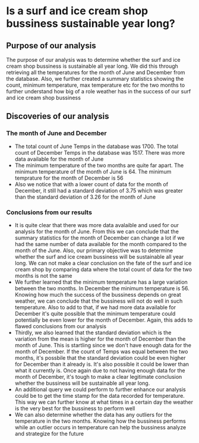 # Is a surf and ice cream shop bussiness sustainable year long?

## Purpose of our analysis
The purpose of our analysis was to determine whether the surf and ice cream shop bussiness is sustainable all year long. We did this through retrieving all the temperatures for the month of June and December from the database. Also, we further created a summary statistics showing the count, minimum temperature, max temperature etc for the two months to further understand how big of a role weather has in the success of our surf and ice cream shop bussiness

## Discoveries of our analysis

### The month of June and December
- The total count of June Temps in the database was 1700. The total count of December Temps in the database was 1517. There was more data available for the month of June 
- The minimum temperature of the two months are quite far apart. The minimum temperature of the month of June is 64. The minimum temprature for the month of December is 56
- Also we notice that with a lower count of data for the month of December, it still had a standard deviation of 3.75 which was greater than the standard deviation of 3.26 for the month of June

### Conclusions from our results
- It is quite clear that there was more data avalaible and used for our analysis for the month of June. From this we can conclude that the summary statistics for the month of December can change a lot if we had the same number of data available for the month compared to the month of the June. Also, our primary objective was to determine whether the surf and ice cream bussiness will be sustainable all year long. We can not make a clear conclusion on the fate of the surf and ice cream shop by comparing data where the total count of data for the two months is not the same
- We further learned that the minimum temperature has a large variation between the two months. In December the minimum temperature is 56. Knowing how much the success of the bussiness depends on great weather, we can conclude that the bussiness will not do well in such temperature. Also to add to that, if we had more data available for December it's quite possible that the minimum temperature could potentially be even lower for the month of December. Again, this adds to flawed conclusions from our analysis
- Thirdly, we also learned that the standard deviation which is the variation from the mean is higher for the month of December than the month of June. This is startling since we  don't have enough data for the month of December. If the count of Temps was equal between the two months, it's possbile that the standard deviation could be even higher for December than it already is. It's also possible it could be lower than what it currently is. Once again due to not having enough data for the month of December, it's tough to make a clear legitimate conclusion whether the bussiness will be sustainable all year long.
- An additional query we could perform to further enhance our analysis could be to get the time stamp for the data recorded for temperature. This way we can further know at what times in a certain day the weather is the very best for the bussiness to perform well
- We can also determine whether the data has any outliers for the temperature in the two months. Knowing how the bussiness performs while an outlier occurs in temperature can help the bussiness analyze and strategize for the future         


